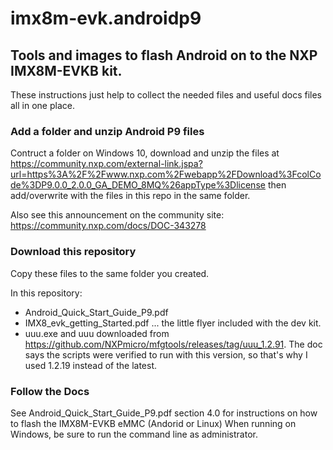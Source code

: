 # imx8m-evk.androidp9
## Tools and images to flash Android on to the NXP IMX8M-EVKB kit.  

These instructions just help to collect the needed files and useful docs files all in one place.

### Add a folder and unzip Android P9 files
Contruct a folder on Windows 10, download and unzip the files at  https://community.nxp.com/external-link.jspa?url=https%3A%2F%2Fwww.nxp.com%2Fwebapp%2FDownload%3FcolCode%3DP9.0.0_2.0.0_GA_DEMO_8MQ%26appType%3Dlicense then add/overwrite with the files in this repo in the same folder.

Also see this announcement on the community site: https://community.nxp.com/docs/DOC-343278

### Download this repository
Copy these files to the same folder you created.

In this repository:
- Android_Quick_Start_Guide_P9.pdf
- IMX8_evk_getting_Started.pdf ... the little flyer included with the dev kit.
- uuu.exe and uuu downloaded from https://github.com/NXPmicro/mfgtools/releases/tag/uuu_1.2.91.  The doc says the scripts were verified to run with this version, so that's why I used 1.2.19 instead of the latest.

### Follow the Docs
See Android_Quick_Start_Guide_P9.pdf section 4.0 for instructions on how to flash the IMX8M-EVKB eMMC (Andorid or Linux)
When running on Windows, be sure to run the command line as administrator.
